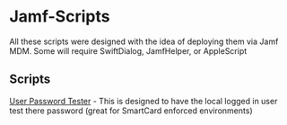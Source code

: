 # Jamf-Scripts
All these scripts were designed with the idea of deploying them via Jamf MDM. Some will require SwiftDialog, JamfHelper, or AppleScript
<br />
## Scripts
[User Password Tester](https://github.com/cocopuff2u/Jamf-Scripts/tree/main/User%20Password%20Tester) - This is designed to have the local logged in user test there password (great for SmartCard enforced environments) 
